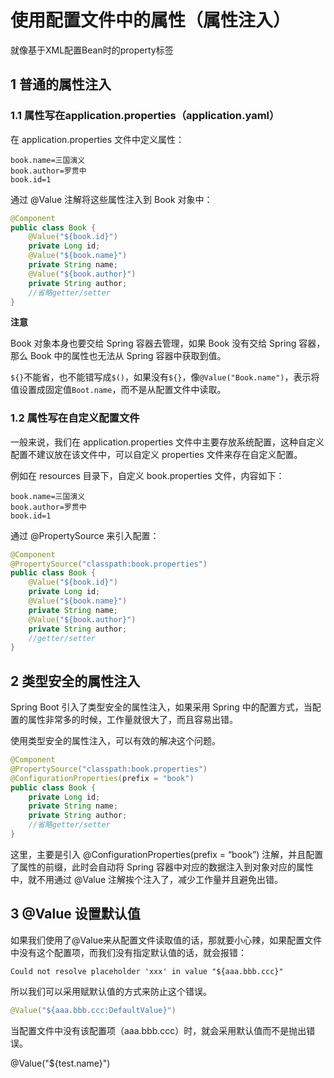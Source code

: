 # 使用配置文件中的属性（属性注入）

就像基于XML配置Bean时的property标签

## 1 普通的属性注入

### 1.1 属性写在application.properties（application.yaml）

在 application.properties 文件中定义属性：

```properties
book.name=三国演义
book.author=罗贯中
book.id=1
```

通过 @Value 注解将这些属性注入到 Book 对象中：

```java
@Component
public class Book {
    @Value("${book.id}")
    private Long id;
    @Value("${book.name}")
    private String name;
    @Value("${book.author}")
    private String author;
    //省略getter/setter
}
```
**注意**

Book 对象本身也要交给 Spring 容器去管理，如果 Book 没有交给 Spring 容器，那么 Book 中的属性也无法从 Spring 容器中获取到值。

`${}`不能省，也不能错写成`$()`，如果没有`${}`，像`@Value("Book.name")`，表示将值设置成固定值`Boot.name`，而不是从配置文件中读取。

### 1.2 属性写在自定义配置文件

一般来说，我们在 application.properties 文件中主要存放系统配置，这种自定义配置不建议放在该文件中，可以自定义 properties 文件来存在自定义配置。

例如在 resources 目录下，自定义 book.properties 文件，内容如下：

```properties
book.name=三国演义
book.author=罗贯中
book.id=1
```

通过 @PropertySource 来引入配置：

```java
@Component
@PropertySource("classpath:book.properties")
public class Book {
    @Value("${book.id}")
    private Long id;
    @Value("${book.name}")
    private String name;
    @Value("${book.author}")
    private String author;
    //getter/setter
}
```

## 2 类型安全的属性注入

Spring Boot 引入了类型安全的属性注入，如果采用 Spring 中的配置方式，当配置的属性非常多的时候，工作量就很大了，而且容易出错。

使用类型安全的属性注入，可以有效的解决这个问题。

```java
@Component
@PropertySource("classpath:book.properties")
@ConfigurationProperties(prefix = "book")
public class Book {
    private Long id;
    private String name;
    private String author;
    //省略getter/setter
}
```

这里，主要是引入 @ConfigurationProperties(prefix = “book”) 注解，并且配置了属性的前缀，此时会自动将 Spring 容器中对应的数据注入到对象对应的属性中，就不用通过 @Value 注解挨个注入了，减少工作量并且避免出错。

## 3 @Value 设置默认值

如果我们使用了@Value来从配置文件读取值的话，那就要小心辣，如果配置文件中没有这个配置项，而我们没有指定默认值的话，就会报错：

```
Could not resolve placeholder 'xxx' in value "${aaa.bbb.ccc}"
```

所以我们可以采用赋默认值的方式来防止这个错误。

```java
@Value("${aaa.bbb.ccc:DefaultValue}")
```

当配置文件中没有该配置项（aaa.bbb.ccc）时，就会采用默认值而不是抛出错误。

@Value("${test.name}")
